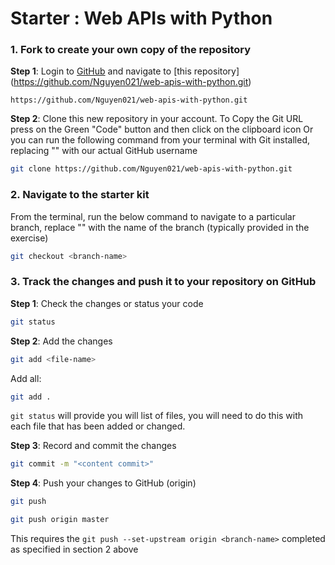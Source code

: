 

# Starter : Web APIs with Python


### 1. Fork to create your own copy of the repository

**Step 1**: Login to [GitHub](https://github.com) and navigate to [this repository] (https://github.com/Nguyen021/web-apis-with-python.git)

```link
https://github.com/Nguyen021/web-apis-with-python.git
```


**Step 2**: Clone this new repository in your account. To Copy the Git URL press on the Green "Code" button and then click on the clipboard icon 
Or you can run the following command from your terminal with Git installed, replacing "<myUserName>" with our actual GitHub username

```bash
git clone https://github.com/Nguyen021/web-apis-with-python.git
```

### 2. Navigate to the starter kit

From the terminal, run the below command to navigate to a particular branch, replace "<branch-name>" with the name of the branch (typically provided in the exercise)

```bash
git checkout <branch-name>
```


### 3. Track the changes and push it to your repository on GitHub



**Step 1**: Check the changes or status your code

```bash
git status
```


**Step 2**: Add the changes

```bash
git add <file-name>
```
Add all:
```bash
git add .
```
`git status` will provide you will list of files, you will need to do this with each file that has been added or changed.

**Step 3**: Record and commit the changes

```bash
git commit -m "<content commit>"
```

**Step 4**: Push your changes to GitHub (origin)

```bash
git push
```

```bash
git push origin master
```

This requires the `git push --set-upstream origin <branch-name>` completed as specified in section 2 above
